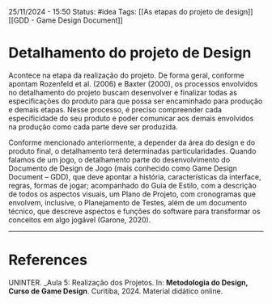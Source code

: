 25/11/2024 - 15:50
Status: #idea
Tags: [[As etapas do projeto de design]] [[GDD - Game Design Document]]

# Detalhamento do projeto de Design

Acontece na etapa da realização do projeto. De forma geral, conforme apontam Rozenfeld et al. (2006) e Baxter (2000), os processos envolvidos no detalhamento do projeto buscam desenvolver e finalizar todas as especificações do produto para que possa ser encaminhado para produção e demais etapas. Nesse processo, é preciso compreender cada especificidade do seu produto e poder comunicar aos demais envolvidos na produção como cada parte deve ser produzida.

Conforme mencionado anteriormente, a depender da área do design e do produto final, o detalhamento terá determinadas particularidades. Quando falamos de um jogo, o detalhamento parte do desenvolvimento do Documento de Design de Jogo (mais conhecido como Game Design Document – GDD), que deve apontar a história, características da interface, regras, formas de jogar; acompanhado do Guia de Estilo, com a descrição de todos os aspectos visuais, um Plano de Projeto, com cronogramas que envolvem, inclusive, o Planejamento de Testes, além de um documento técnico, que descreve aspectos e funções do software para transformar os conceitos em algo jogável (Garone, 2020).


---

# References

UNINTER.  _Aula 5: Realização dos Projetos. In: **Metodologia do Design, Curso de Game Design**. Curitiba, 2024. Material didático online.